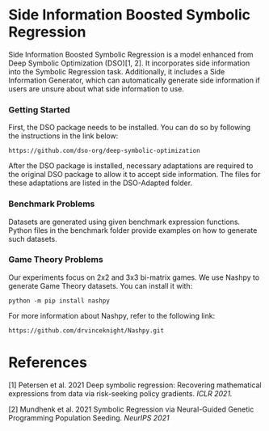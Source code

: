 # Side Information Boosted Symbolic Regression

Side Information Boosted Symbolic Regression is a model enhanced from Deep Symbolic Optimization (DSO)[1, 2]. It incorporates side information into the Symbolic Regression task. Additionally, it includes a Side Information Generator, which can automatically generate side information if users are unsure about what side information to use.

### Getting Started

First, the DSO package needs to be installed. You can do so by following the instructions in the link below:

```
https://github.com/dso-org/deep-symbolic-optimization
```

After the DSO package is installed, necessary adaptations are required to the original DSO package to allow it to accept side information. The files for these adaptations are listed in the DSO-Adapted folder.

### Benchmark Problems

Datasets are generated using given benchmark expression functions. Python files in the benchmark folder provide examples on how to generate such datasets.

### Game Theory Problems

Our experiments focus on 2x2 and 3x3 bi-matrix games. We use Nashpy to generate Game Theory datasets. You can install it with:

```
python -m pip install nashpy
```

For more information about Nashpy, refer to the following link:

```
https://github.com/drvinceknight/Nashpy.git
```

# References

[1] Petersen et al. 2021 Deep symbolic regression: Recovering mathematical expressions from data via risk-seeking policy gradients. *ICLR 2021.*

[2] Mundhenk et al. 2021 Symbolic Regression via Neural-Guided Genetic Programming Population Seeding. *NeurIPS 2021*

